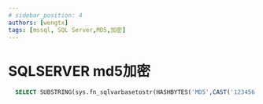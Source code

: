 ```yaml
---
# sidebar_position: 4
authors: [wengtx]
tags: [mssql, SQL Server,MD5,加密]
---
```


# SQLSERVER md5加密

``` sql
  SELECT SUBSTRING(sys.fn_sqlvarbasetostr(HASHBYTES('MD5',CAST('123456' AS VARCHAR(32)))),3,32)
```
